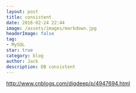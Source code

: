 ```yaml
---
layout: post
title: consistent
date: 2016-02-24 22:44
image: /assets/images/markdown.jpg
headerImage: false
tag:
- MySQL
star: true
category: blog
author: Jack
description: DB consistent
---
```


http://www.cnblogs.com/digdeep/p/4947694.html
